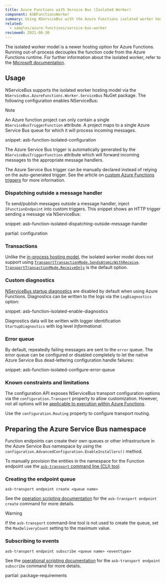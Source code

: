 ```yaml
---
title: Azure Functions with Service Bus (Isolated Worker)
component: ASBFunctionsWorker
summary: Using NServiceBus with the Azure Functions isolated worker hosting model.
related:
  - samples/azure-functions/service-bus-worker
reviewed: 2021-08-30
---
```


The isolated worker model is a newer hosting option for Azure Functions. Running out-of-process decouples the function code from the Azure Functions runtime. For further information about the isolated worker, refer to the [Microsoft documentation](https://docs.microsoft.com/en-us/azure/azure-functions/dotnet-isolated-process-guide).

## Usage

NServiceBus supports the isolated worker hosting model via the `NServiceBus.AzureFunctions.Worker.ServiceBus` NuGet package. The following configuration enables NServiceBus:

> [!NOTE]
> An Azure function project can only contain a single `NServiceBusTriggerFunction` attribute. A project maps to a single Azure Service Bus queue for which it will process incoming messages.

snippet: asb-function-isolated-configuration

The Azure Service Bus trigger is automatically generated by the `NServiceBusTriggerFunction` attribute which will forward incoming messages to the appropriate message handlers.

The Azure Service Bus trigger can be manually declared instead of relying on the auto-generated trigger. See the article on [custom Azure Functions triggers](/nservicebus/hosting/azure-functions-service-bus/custom-triggers.md) for more information.

### Dispatching outside a message handler

To send/publish messages outside a message handler, inject `IFunctionEndpoint` into custom triggers. This snippet shows an HTTP trigger sending a message via NServiceBus:

snippet: asb-function-isolated-dispatching-outside-message-handler

partial: configuration

### Transactions

Unlike the [in-process hosting model](/nservicebus/hosting/azure-functions-service-bus/in-process/), the isolated worker model does not support using [`TransportTransactionMode.SendsAtomicWithReceive`](/transports/transactions.md#transactions-transport-transaction-sends-atomic-with-receive). [`TransportTransactionMode.ReceiveOnly`](/transports/transactions.md#transactions-transport-transaction-receive-only) is the default option.

### Custom diagnostics

[NServiceBus startup diagnostics](/nservicebus/hosting/startup-diagnostics.md) are disabled by default when using Azure Functions. Diagnostics can be written to the logs via the `LogDiagnostics` option:

snippet: asb-function-isolated-enable-diagnostics

Diagnostics data will be written with logger identification `StartupDiagnostics` with log level *Informational*.

### Error queue

By default, repeatedly failing messages are sent to the `error` queue. The error queue can be configured or disabled completely to let the native Azure Service Bus dead-lettering configuration handle failures:

snippet: asb-function-isolated-configure-error-queue

### Known constraints and limitations

The configuration API exposes NServiceBus transport configuration options via the `configuration.Transport` property to allow customization. However, not all options will be [applicable to execution within Azure Functions](./analyzers.md).

Use the `configuration.Routing` property to configure transport routing.

## Preparing the Azure Service Bus namespace

Function endpoints can create their own queues or other infrastructure in the Azure Service Bus namespace by using the `configuration.AdvancedConfiguration.EnableInstallers()` method.

To manually provision the entities in the namespace for the Function endpoint use the [`asb-transport` command line (CLI) tool](/transports/azure-service-bus/operational-scripting.md).

### Creating the endpoint queue

```
asb-transport endpoint create <queue name>
```

See the [operation scripting documentation](/transports/azure-service-bus/operational-scripting.md#operational-scripting-asb-transport-endpoint-create) for the `asb-transport endpoint create` command for more details.

> [!WARNING]
> If the `asb-transport` command-line tool is not used to create the queue, set the `MaxDeliveryCount` setting to the maximum value.

### Subscribing to events

```
asb-transport endpoint subscribe <queue name> <eventtype>
```

See the [operational scripting documentation](/transports/azure-service-bus/operational-scripting.md#operational-scripting-asb-transport-endpoint-subscribe) for the `asb-transport endpoint subscribe` command for more details.


partial: package-requirements